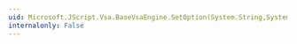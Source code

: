 ```yaml
---
uid: Microsoft.JScript.Vsa.BaseVsaEngine.SetOption(System.String,System.Object)
internalonly: False
---
```

